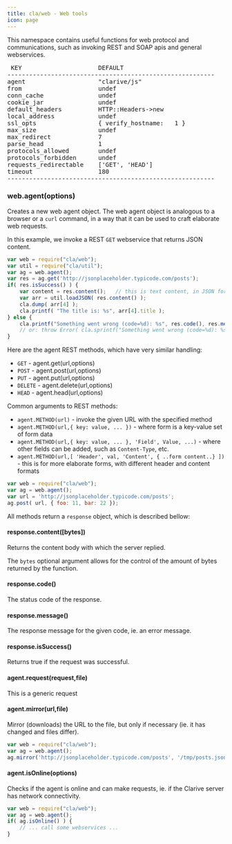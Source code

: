 ```yaml
---
title: cla/web - Web tools
icon: page
---
```


This namespace contains useful functions
for web protocol and communications, such 
as invoking REST and SOAP apis and general 
webservices. 

<pre>
 KEY                     DEFAULT                     
---------------------------------------------------------
agent                    "clarive/js"        
from                     undef                      
conn_cache               undef                      
cookie_jar               undef                      
default_headers          HTTP::Headers->new         
local_address            undef                      
ssl_opts                 { verify_hostname:   1 }   
max_size                 undef                      
max_redirect             7                          
parse_head               1                          
protocols_allowed        undef                      
protocols_forbidden      undef                      
requests_redirectable    ['GET', 'HEAD']            
timeout                  180                        
---------------------------------------------------------
</pre>

### web.agent(options) 

Creates a new web agent object. 
The web agent object is analogous to a browser 
or a `curl` command, in a way that it can be used to craft 
elaborate web requests.

In this example, we invoke a REST `GET` webservice
that returns JSON content. 

```javascript
var web = require("cla/web");
var util = require("cla/util");
var ag = web.agent();
var res = ag.get('http://jsonplaceholder.typicode.com/posts');
if( res.isSuccess() ) {
    var content = res.content();   // this is text content, in JSON format
    var arr = util.loadJSON( res.content() );
    cla.dump( arr[4] );
    cla.printf( "The title is: %s", arr[4].title );
} else {
    cla.printf("Something went wrong (code=%d): %s", res.code(), res.message() )
    // or: throw Error( cla.sprintf("Something went wrong (code=%d): %s", res.code(), res.message() ) );
}
```

Here are the agent REST methods, which have very similar handling:

- `GET` - agent.get(url,options)
- `POST` - agent.post(url,options)
- `PUT` - agent.put(url,options)
- `DELETE` - agent.delete(url,options)
- `HEAD` - agent.head(url,options)

Common arguments to REST methods:

- `agent.METHOD(url)` - invoke the given URL with the specified method
- `agent.METHOD(url,{ key: value, ... })` - where form is a key-value set of form data
- `agent.METHOD(url,{ key: value, ... }, 'Field', Value, ...)` - where other fields can be added, such
as `Content-Type`, etc.
- `agent.METHOD(url,[ 'Header', val, 'Content', { ..form content..} ])` - this is for more elaborate forms, 
with different header and content formats

```javascript
var web = require("cla/web");
var ag = web.agent();
var url = 'http://jsonplaceholder.typicode.com/posts';
ag.post( url, { foo: 11, bar: 22 });
```

All methods return a `response` object, which is described bellow:

#### response.content([bytes])

Returns the content body with which the server replied.

The `bytes` optional argument allows for the control of the amount of
bytes returned by the function.

#### response.code()

The status code of the response.

#### response.message()

The response message for the given code, ie. an error message. 

#### response.isSuccess()

Returns true if the request was successful. 

#### agent.request(request,file)

This is a generic request 

#### agent.mirror(url,file)

Mirror (downloads) the URL to the file, but only
if necessary (ie. it has changed and files differ).

```javascript
var web = require("cla/web");
var ag = web.agent();
ag.mirror('http://jsonplaceholder.typicode.com/posts', '/tmp/posts.json');
```

#### agent.isOnline(options)

Checks if the agent is online and can make requests, ie. if 
the Clarive server has network connectivity.

```javascript
var web = require("cla/web");
var ag = web.agent();
if( ag.isOnline() ) {
    // ... call some webservices ...
}
```

